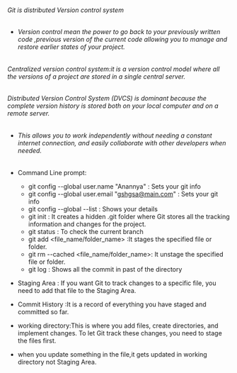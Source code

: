 ###### Git is distributed Version control system

- ###### Version control mean the power to go back to your previously written code ,previous version of the current code allowing you to manage and restore earlier states of your project.

###### Centralized version control system:it is a version control model where all the versions of a project are stored in a single central server.

###### Distributed Version Control System (DVCS) is dominant because the complete version history is stored both on your local computer and on a remote server.

- ###### This allows you to work independently without needing a constant internet connection, and easily collaborate with other developers when needed.


- Command Line prompt:
  - git config --global user.name "Anannya" : Sets your git info
  - git config --global user.email "gshgsa@main.com" : Sets your git info
  - git config --global --list : Shows your details
  - git init :  It creates a hidden .git folder where Git stores all the tracking information and changes for the project.
  - git status : To check the current branch
  - git add <file_name/folder_name> :It stages the specified file or folder.
  - git rm --cached <file_name/folder_name>: It unstage the specified file or folder.
  - git log : Shows all the commit in past of the directory
  
- Staging Area :  If you want Git to track changes to a specific file, you need to add that file to the Staging Area.
- Commit History :It is a record of everything you have staged and committed so far.
- working directory:This is where you add files, create directories, and implement changes. To let Git track these changes, you need to stage the files first.
- when you update something in the file,it  gets updated in working directory not Staging Area. 
